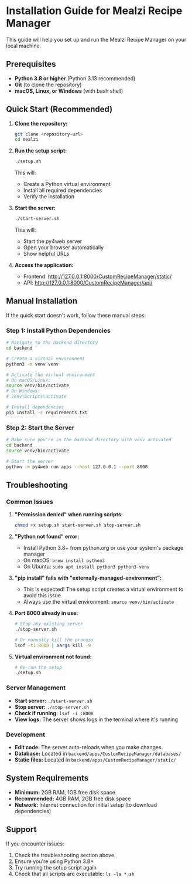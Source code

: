 # Installation Guide for Mealzi Recipe Manager

This guide will help you set up and run the Mealzi Recipe Manager on your local machine.

## Prerequisites

- **Python 3.8 or higher** (Python 3.13 recommended)
- **Git** (to clone the repository)
- **macOS, Linux, or Windows** (with bash shell)

## Quick Start (Recommended)

1. **Clone the repository:**
   ```bash
   git clone <repository-url>
   cd mealzi
   ```

2. **Run the setup script:**
   ```bash
   ./setup.sh
   ```
   This will:
   - Create a Python virtual environment
   - Install all required dependencies
   - Verify the installation

3. **Start the server:**
   ```bash
   ./start-server.sh
   ```
   This will:
   - Start the py4web server
   - Open your browser automatically
   - Show helpful URLs

4. **Access the application:**
   - Frontend: http://127.0.0.1:8000/CustomRecipeManager/static/
   - API: http://127.0.0.1:8000/CustomRecipeManager/api/

## Manual Installation

If the quick start doesn't work, follow these manual steps:

### Step 1: Install Python Dependencies

```bash
# Navigate to the backend directory
cd backend

# Create a virtual environment
python3 -m venv venv

# Activate the virtual environment
# On macOS/Linux:
source venv/bin/activate
# On Windows:
# venv\Scripts\activate

# Install dependencies
pip install -r requirements.txt
```

### Step 2: Start the Server

```bash
# Make sure you're in the backend directory with venv activated
cd backend
source venv/bin/activate

# Start the server
python -m py4web run apps --host 127.0.0.1 --port 8000
```

## Troubleshooting

### Common Issues

1. **"Permission denied" when running scripts:**
   ```bash
   chmod +x setup.sh start-server.sh stop-server.sh
   ```

2. **"Python not found" error:**
   - Install Python 3.8+ from python.org or use your system's package manager
   - On macOS: `brew install python3`
   - On Ubuntu: `sudo apt install python3 python3-venv`

3. **"pip install" fails with "externally-managed-environment":**
   - This is expected! The setup script creates a virtual environment to avoid this issue
   - Always use the virtual environment: `source venv/bin/activate`

4. **Port 8000 already in use:**
   ```bash
   # Stop any existing server
   ./stop-server.sh
   
   # Or manually kill the process
   lsof -ti:8000 | xargs kill -9
   ```

5. **Virtual environment not found:**
   ```bash
   # Re-run the setup
   ./setup.sh
   ```

### Server Management

- **Start server:** `./start-server.sh`
- **Stop server:** `./stop-server.sh`
- **Check if running:** `lsof -i :8000`
- **View logs:** The server shows logs in the terminal where it's running

### Development

- **Edit code:** The server auto-reloads when you make changes
- **Database:** Located in `backend/apps/CustomRecipeManager/databases/`
- **Static files:** Located in `backend/apps/CustomRecipeManager/static/`

## System Requirements

- **Minimum:** 2GB RAM, 1GB free disk space
- **Recommended:** 4GB RAM, 2GB free disk space
- **Network:** Internet connection for initial setup (to download dependencies)

## Support

If you encounter issues:
1. Check the troubleshooting section above
2. Ensure you're using Python 3.8+
3. Try running the setup script again
4. Check that all scripts are executable: `ls -la *.sh` 
